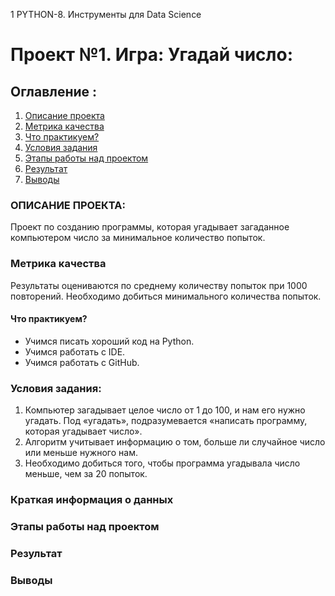 1  PYTHON-8. Инструменты для Data Science
# Проект №1. Игра: Угадай число:

## Оглавление :
1. [Описание проекта](#описание-проекта)
2. [Метрика качества](#метрика-качества)
3. [Что практикуем?](#что-практикуем)
4. [Условия задания](#условия-задания)
5. [Этапы работы над проектом](#этапы-работы-над-проектом)
6. [Результат](#результат)
7. [Выводы](#выводы)

### ОПИСАНИЕ ПРОЕКТА:
Проект по созданию программы, которая угадывает загаданное компьютером число за минимальное количество попыток.

### Метрика качества
Результаты оцениваются по среднему количеству попыток при 1000 повторений. Необходимо добиться минимального количества попыток.

#### Что практикуем?

- Учимся писать хороший код на Python.
- Учимся работать с IDE.
- Учимся работать с GitHub.

### Условия задания:
1. Компьютер загадывает целое число от 1 до 100, и нам его нужно угадать. Под «угадать», подразумевается «написать программу, которая угадывает число».
2. Алгоритм учитывает информацию о том, больше ли случайное число или меньше нужного нам.
3. Необходимо добиться того, чтобы программа угадывала число меньше, чем за 20 попыток.

### Краткая информация о данных
### Этапы работы над проектом
### Результат
### Выводы
